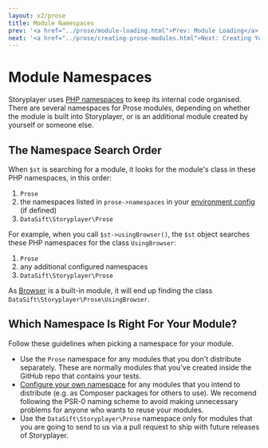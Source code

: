 ```yaml
---
layout: v2/prose
title: Module Namespaces
prev: '<a href="../prose/module-loading.html">Prev: Module Loading</a>'
next: '<a href="../prose/creating-prose-modules.html">Next: Creating Your Own Prose Modules</a>'
---
```


# Module Namespaces

Storyplayer uses [PHP namespaces](http://php.net/manual/en/language.namespaces.php) to keep its internal code organised.  There are several namespaces for Prose modules, depending on whether the module is built into Storyplayer, or is an additional module created by yourself or someone else.

## The Namespace Search Order

When `$st` is searching for a module, it looks for the module's class in these PHP namespaces, in this order:

1. `Prose`
2. the namespaces listed in `prose->namespaces` in your [environment config](../configuration/prose-namespaces.html) (if defined)
3. `DataSift\Storyplayer\Prose`

For example, when you call `$st->usingBrowser()`, the `$st` object searches these PHP namespaces for the class `UsingBrowser`:

1. `Prose`
2. any additional configured namespaces
3. `DataSift\Storyplayer\Prose`

As [Browser](../modules/browser/index.html) is a built-in module, it will end up finding the class `DataSift\Storyplayer\Prose\UsingBrowser`.

## Which Namespace Is Right For Your Module?

Follow these guidelines when picking a namespace for your module.

* Use the `Prose` namespace for any modules that you don't distribute separately.  These are normally modules that you've created inside the GitHub repo that contains your tests.
* [Configure your own namespace](../configuration/prose-namespaces.html) for any modules that you intend to distribute (e.g. as Composer packages for others to use).  We recomend following the PSR-0 naming scheme to avoid making unnecessary problems for anyone who wants to reuse your modules.
* Use the `DataSift\Storyplayer\Prose` namespace only for modules that you are going to send to us via a pull request to ship with future releases of Storyplayer.
